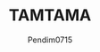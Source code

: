 ---
author: Pendim0715
title: "TAMTAMA"
thumbnail: /Aplikasi-SPBE/thumbnails/tamtama.png
eurl: https://ad.rekrutmen-tni.mil.id/berita/pengumuman/tamtama-ad
---